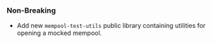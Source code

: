 <!--
A new scriv changelog fragment.

Uncomment the section that is right (remove the HTML comment wrapper).
-->

<!--
### Patch

- A bullet item for the Patch category.

-->
### Non-Breaking

- Add new `mempool-test-utils` public library containing utilities for opening a
  mocked mempool.

<!--
### Breaking

- A bullet item for the Breaking category.

-->
